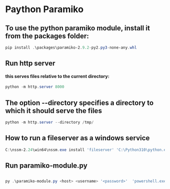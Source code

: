 # Paython Paramiko

## To use the python paramiko module, install it from the packages folder:

```powershell
pip install .\packages\paramiko-2.9.2-py2.py3-none-any.whl
```

## Run http server
#### this serves files relative to the current directory:
```powershell
python -m http.server 8000
```

## The option **--directory** specifies a directory to which it should serve the files

```powershell
python -m http.server --directory /tmp/
```

## How to run a fileserver as a windows service
```powershell
C:\nssm-2.24\win64\nssm.exe install 'fileserver' 'C:\Python310\python.exe' '-m http.server 8000 --directory C:\Temp
```

## Run paramiko-module.py
##
```powershell
py .\paramiko-module.py <host> <username> '<password>'  'powershell.exe ls D:\DevOps\Deployments\tests'
```